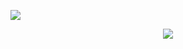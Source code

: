 ![](https://komarev.com/ghpvc/?username=Shrimpps&style=flat&color=black&label=profile+views)
<p align="center">
<img src=https://i.pinimg.com/564x/c7/d8/aa/c7d8aafdc0bae59fae7c106f4c810dec.jpg>
